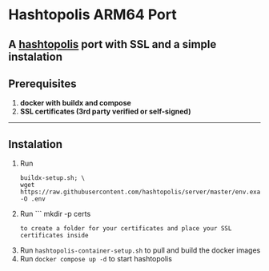 # Hashtopolis ARM64 Port

A <a href="https://github.com/hashtopolis">hashtopolis</a> port with SSL and a simple instalation
---

## Prerequisites

1. **docker with buildx and compose**
2. **SSL certificates (3rd party verified or self-signed)**
---

## Instalation
1. Run
   ```
   buildx-setup.sh; \
   wget https://raw.githubusercontent.com/hashtopolis/server/master/env.example -O .env
   ``` 
3. Run ```
   mkdir -p certs
   ```
   to create a folder for your certificates and place your SSL certificates inside
5. Run ```hashtopolis-container-setup.sh``` to pull and build the docker images
6. Run ```docker compose up -d``` to start hashtopolis
